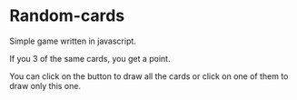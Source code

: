 # Random-cards

Simple game written in javascript. 

If you 3 of the same cards, you get a point. 

You can click on the button to draw all the cards or click on one of them to draw only this one.
